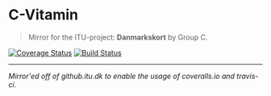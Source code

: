 C-Vitamin
========
> Mirror for the ITU-project: **Danmarkskort** by Group C.

[![Coverage Status](https://coveralls.io/repos/AndreasHassing/cvitamin/badge.svg)](https://coveralls.io/r/AndreasHassing/cvitamin)
[![Build Status](https://travis-ci.org/AndreasHassing/cvitamin.svg)](https://travis-ci.org/AndreasHassing/cvitamin)

---
*Mirror'ed off of github.itu.dk to enable the usage of coveralls.io and travis-ci.*
